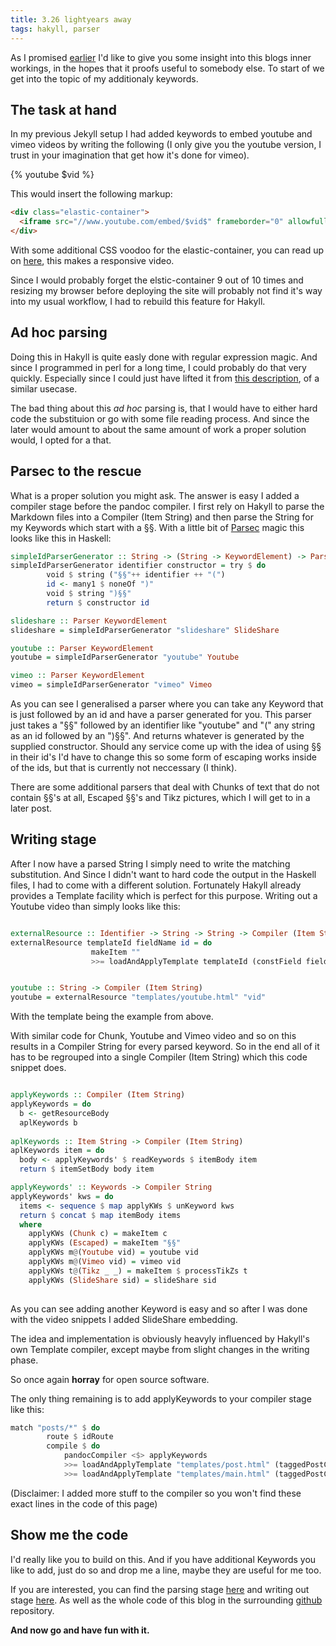```yaml
---
title: 3.26 lightyears away
tags: hakyll, parser
---
```


As I promised [earlier](/blog/2013/06/17/Resetting-shop.html) I'd like to give you some insight into this blogs inner workings, in the hopes that it proofs useful to somebody else. To start of we get into the topic of my additionaly keywords.

<!--more-->

## The task at hand

In my previous Jekyll setup I had added keywords to embed youtube and vimeo videos by writing the following (I only give you the youtube version, I trust in  your imagination that get how it's done for vimeo).

{% youtube $vid %}

This would insert the following markup:

~~~~ html
<div class="elastic-container">
  <iframe src="//www.youtube.com/embed/$vid$" frameborder="0" allowfullscreen/>
</div>
~~~~

With some additional CSS voodoo for the <span class="tt">elastic-container</span>, you can read up on [here](/blog/2012/12/19/Long-and-winding-road-to-a-responsive-video.html), this makes a responsive video.

Since I would probably forget the <span class="tt">elstic-container</span> 9 out of 10 times and resizing my browser before deploying the site will probably not find it's way into my usual workflow, I had to rebuild this feature for Hakyll.   


## Ad hoc parsing

Doing this in Hakyll is quite easly done with regular expression magic. And since I programmed in perl for a long time, I could probably do that very quickly. Especially since I could just have lifted it from [this description](http://yannesposito.com/Scratch/en/blog/Hakyll-setup/), of a similar usecase. 

The bad thing about this *ad hoc* parsing is, that I would have to either hard code the substituion or go with some file reading process. And since the later would amount to about the same amount of work a proper solution would, I opted for a that. 

## Parsec to the rescue

What is a proper solution you might ask. The answer is easy I added a compiler stage before the pandoc compiler. I first rely on Hakyll to parse the Markdown files into a <span class="tt">Compiler (Item String)</span> and then parse the <span class="tt">String</span> for my Keywords which start with a <span class="tt">§§</span>. With a little bit of [Parsec](http://www.haskell.org/haskellwiki/Parsec) magic this looks like this in Haskell:

~~~~ haskell
simpleIdParserGenerator :: String -> (String -> KeywordElement) -> Parser KeywordElement
simpleIdParserGenerator identifier constructor = try $ do
        void $ string ("§§"++ identifier ++ "(")
        id <- many1 $ noneOf ")"
        void $ string ")§§"
        return $ constructor id

slideshare :: Parser KeywordElement
slideshare = simpleIdParserGenerator "slideshare" SlideShare

youtube :: Parser KeywordElement
youtube = simpleIdParserGenerator "youtube" Youtube

vimeo :: Parser KeywordElement
vimeo = simpleIdParserGenerator "vimeo" Vimeo
~~~~

As you can see I generalised a parser where you can take any Keyword that is just followed by an id and have a parser generated for you. This parser just takes a "§§" followed by an identifier like "youtube" and "(" any string as an id followed by an  ")§§". And returns whatever is generated by the supplied constructor. Should any service come up with the idea of using §§ in their id's I'd have to change this so some form of escaping works inside of the ids, but that is currently not neccessary (I think).

There are some additional parsers that deal with <span class="tt">Chunks</span> of text that do not contain §§'s at all, <span class="tt">Escaped</span> §§'s and <span class="tt">Tikz</span> pictures, which I will get to in a later post.

## Writing stage

After I now have a parsed <span class="tt">String</span> I simply need to write the matching substitution. And Since I didn't want to hard code the output in the Haskell files, I had to come with a different solution. Fortunately Hakyll already provides a Template facility which is perfect for this purpose. Writing out a Youtube video than simply looks like this:

~~~~ haskell

externalResource :: Identifier -> String -> String -> Compiler (Item String)
externalResource templateId fieldName id = do 
                  makeItem "" 
                  >>= loadAndApplyTemplate templateId (constField fieldName id)


youtube :: String -> Compiler (Item String)
youtube = externalResource "templates/youtube.html" "vid"
~~~~

With the template being the example from above.

With similar code for Chunk, Youtube and Vimeo video and so on this results in a <span class="tt">Compiler String</span> for every parsed keyword. So in the end all of it has to be regrouped into a single <span class="tt">Compiler (Item String)</span> which this code snippet does.

~~~~ haskell

applyKeywords :: Compiler (Item String)
applyKeywords = do
  b <- getResourceBody 
  aplKeywords b
  
aplKeywords :: Item String -> Compiler (Item String)
aplKeywords item = do
  body <- applyKeywords' $ readKeywords $ itemBody item
  return $ itemSetBody body item

applyKeywords' :: Keywords -> Compiler String
applyKeywords' kws = do
  items <- sequence $ map applyKWs $ unKeyword kws
  return $ concat $ map itemBody items
  where
    applyKWs (Chunk c) = makeItem c
    applyKWs (Escaped) = makeItem "§§"
    applyKWs m@(Youtube vid) = youtube vid
    applyKWs m@(Vimeo vid) = vimeo vid
    applyKWs t@(Tikz _ _) = makeItem $ processTikZs t
    applyKWs (SlideShare sid) = slideShare sid
    
~~~~

As you can see adding another Keyword is easy and so after I was done with the video snippets I added SlideShare embedding. 


The idea and implementation is obviously heavyly influenced by Hakyll's own Template compiler, except maybe from slight changes in the writing phase. 

So once again **horray** for open source software. 

The only thing remaining is to add <span class="tt">applyKeywords</span> to your compiler stage like this:

~~~~ haskell 
match "posts/*" $ do
        route $ idRoute
        compile $ do
            pandocCompiler <$> applyKeywords
            >>= loadAndApplyTemplate "templates/post.html" (taggedPostCtx tags)
            >>= loadAndApplyTemplate "templates/main.html" (taggedPostCtx tags)
~~~~
(Disclaimer: I added more stuff to the compiler so you won't find these exact lines in the code of this page)


## Show me the code
I'd really like you to build on this. And if you have additional Keywords you like to add, just do so and drop me a line, maybe they are useful for me too. 

If you are interested, you can find the parsing stage [here](https://github.com/xinitrc/xinitrc.de/blob/master/Plugins/KeywordReader.hs) and writing out stage [here](https://github.com/xinitrc/xinitrc.de/blob/master/Plugins/Filters.hs). 
As well as the whole code of this blog in the surrounding [github](https://github.com/xinitrc/xinitrc.de) repository. 

**And now go and have fun with it.**
